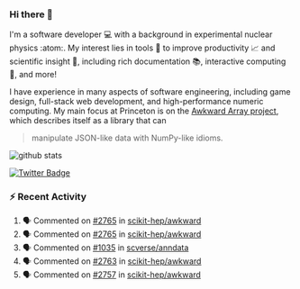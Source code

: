 ### Hi there 👋 

I'm a software developer 💻 with a background in experimental nuclear physics :atom:. My interest lies in tools :wrench: to improve productivity :chart_with_upwards_trend: and scientific insight :telescope:, including rich documentation 📚, interactive computing 🧮, and more! 

I have experience in many aspects of software engineering, including game design, full-stack web development, and high-performance numeric computing. My main focus at Princeton is on the [Awkward Array project](awkward-array.org/), which describes itself as a library that can 
> manipulate JSON-like data with NumPy-like idioms.

![github stats](https://github-readme-stats.vercel.app/api?username=agoose77&show_icons=true&hide_rank=true&hide_title=true&bg_color=30,e76445,904e95&text_color=efe3ec&icon_color=efe3ec)
<!--
**agoose77/agoose77** is a ✨ _special_ ✨ repository because its `README.md` (this file) appears on your GitHub profile.

Here are some ideas to get you started:

- 🔭 I’m currently working on ...
- 🌱 I’m currently learning ...
- 👯 I’m looking to collaborate on ...
- 🤔 I’m looking for help with ...
- 💬 Ask me about ...
- 📫 How to reach me: ...
- 😄 Pronouns: ...
- ⚡ Fun fact: ...
-->

[![Twitter Badge](https://img.shields.io/twitter/follow/agoose77?style=flat-square&logo=Twitter&logoColor=white&color=cornflowerblue)](https://twitter.com/agoose77)

### :zap: Recent Activity

<!--START_SECTION:activity-->
1. 🗣 Commented on [#2765](https://github.com/scikit-hep/awkward/pull/2765#issuecomment-1775312800) in [scikit-hep/awkward](https://github.com/scikit-hep/awkward)
2. 🗣 Commented on [#2765](https://github.com/scikit-hep/awkward/pull/2765#issuecomment-1775222278) in [scikit-hep/awkward](https://github.com/scikit-hep/awkward)
3. 🗣 Commented on [#1035](https://github.com/scverse/anndata/issues/1035#issuecomment-1774750673) in [scverse/anndata](https://github.com/scverse/anndata)
4. 🗣 Commented on [#2763](https://github.com/scikit-hep/awkward/pull/2763#issuecomment-1774216256) in [scikit-hep/awkward](https://github.com/scikit-hep/awkward)
5. 🗣 Commented on [#2757](https://github.com/scikit-hep/awkward/pull/2757#issuecomment-1774215471) in [scikit-hep/awkward](https://github.com/scikit-hep/awkward)
<!--END_SECTION:activity-->
